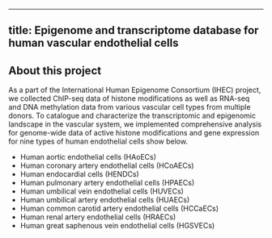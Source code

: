 
---
title: Epigenome and transcriptome database for human vascular endothelial cells
---

## About this project

As a part of the International Human Epigenome Consortium (IHEC) project, 
we collected ChIP-seq data of histone modifications as well as RNA-seq and DNA methylation data from various vascular cell types from multiple donors. To catalogue and characterize the transcriptomic and epigenomic landscape in the vascular system, we implemented comprehensive analysis for genome-wide data of active histone modifications and gene expression for nine types of human endothelial cells show below.

- Human aortic endothelial cells (HAoECs)
- Human coronary artery endothelial cells (HCoAECs)
- Human endocardial cells (HENDCs)
- Human pulmonary artery endothelial cells (HPAECs)
- Human umbilical vein endothelial cells (HUVECs)
- Human umbilical artery endothelial cells (HUAECs)
- Human common carotid artery endothelial cells (HCCaECs)
- Human renal artery endothelial cells (HRAECs)
- Human great saphenous vein endothelial cells (HGSVECs)
